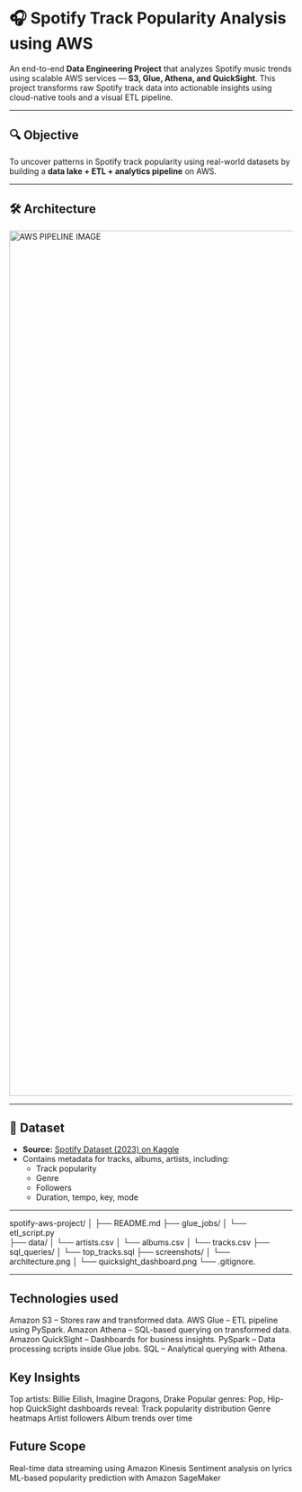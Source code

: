 # 🎧 Spotify Track Popularity Analysis using AWS

An end-to-end **Data Engineering Project** that analyzes Spotify music trends using scalable AWS services — **S3, Glue, Athena, and QuickSight**. This project transforms raw Spotify track data into actionable insights using cloud-native tools and a visual ETL pipeline.

---

## 🔍 Objective

To uncover patterns in Spotify track popularity using real-world datasets by building a **data lake + ETL + analytics pipeline** on AWS.

---

## 🛠️ Architecture

<img width="1024" height="1536" alt="AWS PIPELINE IMAGE" src="https://github.com/user-attachments/assets/2eeac0dc-6b23-4978-860e-65c40d4b5615" />

---

## 💾 Dataset

- **Source:** [Spotify Dataset (2023) on Kaggle](https://www.kaggle.com/datasets/tonygordonjr/spotify-dataset-2023)
- Contains metadata for tracks, albums, artists, including:
  - Track popularity
  - Genre
  - Followers
  - Duration, tempo, key, mode

---

spotify-aws-project/
│
├── README.md
├── glue_jobs/
│   └── etl_script.py               
├── data/
│   └── artists.csv
│   └── albums.csv
│   └── tracks.csv
├── sql_queries/
│   └── top_tracks.sql
├── screenshots/
│   └── architecture.png
│   └── quicksight_dashboard.png
└── .gitignore.

---

## Technologies used
Amazon S3 – Stores raw and transformed data.
AWS Glue – ETL pipeline using PySpark.
Amazon Athena – SQL-based querying on transformed data.
Amazon QuickSight – Dashboards for business insights.
PySpark – Data processing scripts inside Glue jobs.
SQL – Analytical querying with Athena.

## Key Insights
Top artists: Billie Eilish, Imagine Dragons, Drake
Popular genres: Pop, Hip-hop
QuickSight dashboards reveal:
Track popularity distribution
Genre heatmaps
Artist followers
Album trends over time

## Future Scope
Real-time data streaming using Amazon Kinesis
Sentiment analysis on lyrics
ML-based popularity prediction with Amazon SageMaker

